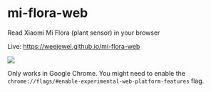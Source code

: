 # mi-flora-web
Read Xiaomi Mi Flora (plant sensor) in your browser

Live: https://weejewel.github.io/mi-flora-web

![](https://i.imgur.com/ndaR8xR.png)

Only works in Google Chrome. You might need to enable the `chrome://flags/#enable-experimental-web-platform-features` flag.
